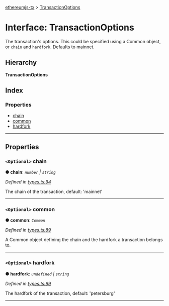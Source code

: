 [ethereumjs-tx](../README.md) > [TransactionOptions](../interfaces/transactionoptions.md)

# Interface: TransactionOptions

The transaction's options. This could be specified using a Common object, or `chain` and `hardfork`. Defaults to mainnet.

## Hierarchy

**TransactionOptions**

## Index

### Properties

- [chain](transactionoptions.md#chain)
- [common](transactionoptions.md#common)
- [hardfork](transactionoptions.md#hardfork)

---

## Properties

<a id="chain"></a>

### `<Optional>` chain

**● chain**: _`number` \| `string`_

_Defined in [types.ts:94](https://github.com/ethereumjs/ethereumjs-tx/blob/5c81b38/src/types.ts#L94)_

The chain of the transaction, default: 'mainnet'

---

<a id="common"></a>

### `<Optional>` common

**● common**: _`Common`_

_Defined in [types.ts:89](https://github.com/ethereumjs/ethereumjs-tx/blob/5c81b38/src/types.ts#L89)_

A Common object defining the chain and the hardfork a transaction belongs to.

---

<a id="hardfork"></a>

### `<Optional>` hardfork

**● hardfork**: _`undefined` \| `string`_

_Defined in [types.ts:99](https://github.com/ethereumjs/ethereumjs-tx/blob/5c81b38/src/types.ts#L99)_

The hardfork of the transaction, default: 'petersburg'

---
